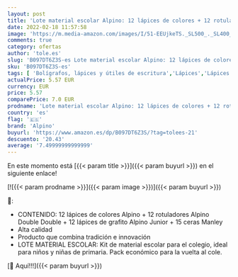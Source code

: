 ```yaml
---
layout: post
title: 'Lote material escolar Alpino: 12 lápices de colores + 12 rotuladores Double Double + 12 lápices de grafito + 15 ceras Manley  AL000966'
date: 2022-02-18 11:57:58
image: 'https://m.media-amazon.com/images/I/51-EEUjkeTS._SL500_._SL400_.jpg'
comments: true
category: ofertas
author: 'tole.es'
slug: 'B097DT6Z3S-es Lote material escolar Alpino: 12 lápices de colores + 12...'
sku: 'B097DT6Z3S-es'
tags: [ 'Bolígrafos, lápices y útiles de escritura','Lápices','Lápices de madera','Oficina y papelería','alpino','escolar','lápices','manley','material','rotuladores', ]
actualPrice: 5.57 EUR
currency: EUR
price: 5.57
comparePrice: 7.0 EUR
prodname: 'Lote material escolar Alpino: 12 lápices de colores + 12 rotuladores Double Double + 12 lápices de grafito + 15 ceras Manley  AL000966'
country: 'es'
flag: '🇪🇸'
brand: 'Alpino'
buyurl: 'https://www.amazon.es/dp/B097DT6Z3S/?tag=tolees-21'
descuento: '20.43'
average: '7.49999999999999'
---
```


En este momento está [{{< param title >}}]({{< param buyurl >}}) en el siguiente enlace!

[![{{< param prodname >}}]({{< param image >}})]({{< param buyurl >}})

🔎:

- CONTENIDO: 12 lápices de colores Alpino + 12 rotuladores Alpino Double Double + 12 lápices de grafito Alpino Junior + 15 ceras Manley
- Alta calidad
- Producto que combina tradición e innovación
- LOTE MATERIAL ESCOLAR: Kit de material escolar para el colegio, ideal para niños y niñas de primaria. Pack económico para la vuelta al cole.

[🛒 Aquí!!!]({{< param buyurl >}})
